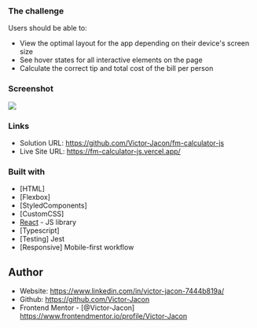 ### The challenge

Users should be able to:

- View the optimal layout for the app depending on their device's screen size
- See hover states for all interactive elements on the page
- Calculate the correct tip and total cost of the bill per person

### Screenshot

![](./screenshot.jpg)

### Links

- Solution URL: https://github.com/Victor-Jacon/fm-calculator-js
- Live Site URL: https://fm-calculator-js.vercel.app/

### Built with

- [HTML]
- [Flexbox]
- [StyledComponents]
- [CustomCSS]
- [React](https://reactjs.org/) - JS library
- [Typescript]
- [Testing] Jest
- [Responsive] Mobile-first workflow

## Author
- Website: https://www.linkedin.com/in/victor-jacon-7444b819a/
- Github: https://github.com/Victor-Jacon
- Frontend Mentor - [@Victor-Jacon] https://www.frontendmentor.io/profile/Victor-Jacon